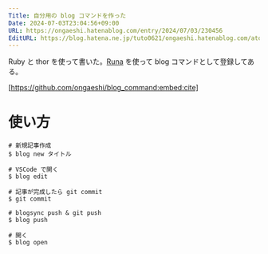 ```yaml
---
Title: 自分用の blog コマンドを作った
Date: 2024-07-03T23:04:56+09:00
URL: https://ongaeshi.hatenablog.com/entry/2024/07/03/230456
EditURL: https://blog.hatena.ne.jp/tuto0621/ongaeshi.hatenablog.com/atom/entry/6801883189119247080
---
```


Ruby と thor を使って書いた。[Runa](https://ongaeshi.hatenablog.com/entry/2023/07/23/113420) を使って blog コマンドとして登録してある。

[https://github.com/ongaeshi/blog_command:embed:cite]

# 使い方

```
# 新規記事作成
$ blog new タイトル

# VSCode で開く
$ blog edit

# 記事が完成したら git commit
$ git commit

# blogsync push & git push
$ blog push

# 開く
$ blog open
```
